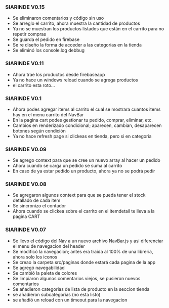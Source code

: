 ### SIARINDE V0.15
* Se eliminaron comentarios y código sin uso
* Se arreglo el carrito, ahora muestra la cantidad de productos
* Ya no se muestran los productos listados que están en el carrito para no repetir compras
* Se guarda el pedido en firebase
* Se re diseño la forma de acceder a las categorias en la tienda
* Se eliminó los console.log debbug

### SIARINDE V0.11
* Ahora trae los productos desde firebaseapp
* Ya no hace un windows reload cuando se agrega productos
* el carrito esta roto...

### SIARINDE V0.1
* Ahora podes agregar items al carrito el cual se mostrara cuantos items hay en el menu carrito del NavBar
* En la pagina cart podes gestionar tu pedido, comprar, eliminar, etc.
* Cambios en renderizado condicional; aparecen, cambian, desaparecen botones según condición
* Ya no hace refresh page si clickeas en tienda, pero si en categoria

### SIARINDE V0.09
* Se agrego context para que se cree un nuevo array al hacer un pedido
* Ahora cuando se carga un pedido se suma al carrito
* En caso de ya estar pedido un producto, ahora ya no se podrá pedir


### SIARINDE V0.08

* Se agregaron algunos context para que se pueda tener el stock detallado de cada item
* Se sincronizo el contador
* Ahora cuando se clickea sobre el carrito en el itemdetail te lleva a la pagina CART




### SIARINDE V0.07

* Se llevo el código del Nav a un nuevo archivo NavBar.js y asi diferenciar el menu de navegacion del header
* Se modificó la navegación; antes era traida al 100% de una libreria, ahora solo los iconos
* Se creao la carpeta src/paginas donde estará cada pagina de la app
* Se agregó navegabilidad
* Se cambió la paleta de colores
* Se limpiaron algunos comentarios viejos, se pusieron nuevos comentarios
* Se añadieron categorias de lista de producto en la seccion tienda
* se añadieron subcategorias (no esta listo)
* se añadió un reload con un timeout para la navegacion